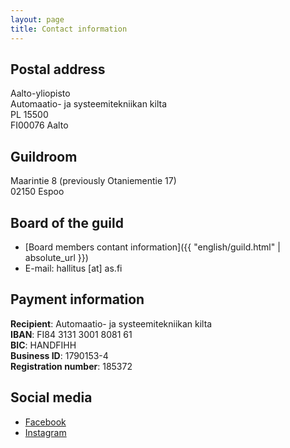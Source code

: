 ```yaml
---
layout: page
title: Contact information
---
```

## Postal address
Aalto-yliopisto<br>
Automaatio- ja systeemitekniikan kilta<br>
PL 15500<br>
FI00076 Aalto<br>

## Guildroom
Maarintie 8 (previously Otaniementie 17)<br>
02150 Espoo

## Board of the guild
* [Board members contant information]({{ "english/guild.html" | absolute_url }})
* E-mail: hallitus [at] as.fi

## Payment information
**Recipient**: Automaatio- ja systeemitekniikan kilta<br>
**IBAN**: FI84 3131 3001 8081 61<br>
**BIC**: HANDFIHH<br>
**Business ID**: 1790153-4<br>
**Registration number**: 185372

## Social media
* [Facebook](https://www.facebook.com/Automaatio-ja-systeemitekniikan-kilta-200813459931156/)
* [Instagram](https://www.instagram.com/askilta/)
